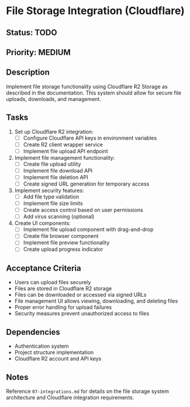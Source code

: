 # File Storage Integration (Cloudflare)

## Status: TODO
## Priority: MEDIUM

## Description
Implement file storage functionality using Cloudflare R2 Storage as described in the documentation. This system should allow for secure file uploads, downloads, and management.

## Tasks
1. Set up Cloudflare R2 integration:
   - [ ] Configure Cloudflare API keys in environment variables
   - [ ] Create R2 client wrapper service
   - [ ] Implement file upload API endpoint

2. Implement file management functionality:
   - [ ] Create file upload utility
   - [ ] Implement file download API
   - [ ] Implement file deletion API
   - [ ] Create signed URL generation for temporary access

3. Implement security features:
   - [ ] Add file type validation
   - [ ] Implement file size limits
   - [ ] Create access control based on user permissions
   - [ ] Add virus scanning (optional)

4. Create UI components:
   - [ ] Implement file upload component with drag-and-drop
   - [ ] Create file browser component
   - [ ] Implement file preview functionality
   - [ ] Create upload progress indicator

## Acceptance Criteria
- Users can upload files securely
- Files are stored in Cloudflare R2 storage
- Files can be downloaded or accessed via signed URLs
- File management UI allows viewing, downloading, and deleting files
- Proper error handling for upload failures
- Security measures prevent unauthorized access to files

## Dependencies
- Authentication system
- Project structure implementation
- Cloudflare R2 account and API keys

## Notes
Reference `07-integrations.md` for details on the file storage system architecture and Cloudflare integration requirements.
